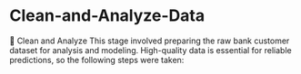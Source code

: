 # Clean-and-Analyze-Data
🧹 Clean and Analyze This stage involved preparing the raw bank customer dataset for analysis and modeling. High-quality data is essential for reliable predictions, so the following steps were taken:
